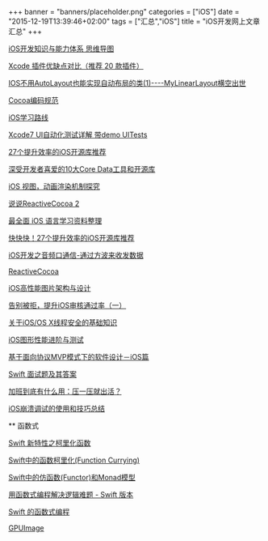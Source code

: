 +++
banner = "banners/placeholder.png"
categories = ["iOS"]
date = "2015-12-19T13:39:46+02:00"
tags = ["汇总","iOS"]
title = "iOS开发网上文章汇总"
+++


[iOS开发知识与能力体系 思维导图](http://blog.csdn.net/hursing/article/details/9020757)

[Xcode 插件优缺点对比（推荐 20 款插件）](http://www.cocoachina.com/ios/20160122/15080.html)

[IOS不用AutoLayout也能实现自动布局的类(1)----MyLinearLayout横空出世](http://blog.csdn.net/yangtiang/article/details/46483999)

[Cocoa编码规范](https://mp.weixin.qq.com/s?__biz=MzAxMzE2Mjc2Ng==&mid=211692338&idx=1&sn=3eac55a6c93992646271fd808b71534d&scene=0&key=41ecb04b05111003fccc1999a722b07abf9b880d74905c3e9e9f3195f7c3c9aa21f6827d5c4fbcc5fb8cfb474f2fe20c&ascene=0&uin=MTM0ODQyNTk1&devicetype=iMac+MacBookAir7%2C1+OSX+OSX+10.10.5+build(14F1021)&version=11020201&pass_ticket=OUgFBuA2yqcV7ExJVNrQtm5NukTejEXnNHTun2M8jg8%3D)

[iOS学习路线](http://ios.skyfox.org/route.html)

[Xcode7 UI自动化测试详解 带demo UITests](https://mp.weixin.qq.com/s?__biz=MjM5OTM0MzIwMQ==&mid=210096445&idx=2&sn=bb6d418a683d87a455d0ceda42e8f4eb&scene=0&key=41ecb04b051110032885df22f0a34c18ab0b2cadc71f361d71ac9dfdbdb2a19620929cb056973efdb1d1bc3ae43b29c1&ascene=0&uin=MTM0ODQyNTk1&devicetype=iMac+MacBookAir7%2C1+OSX+OSX+10.10.5+build(14F1021)&version=11020201&pass_ticket=OUgFBuA2yqcV7ExJVNrQtm5NukTejEXnNHTun2M8jg8%3D)

[27个提升效率的iOS开源库推荐](http://www.open-open.com/lib/view/open1437486677521.html)

[深受开发者喜爱的10大Core Data工具和开源库](https://mp.weixin.qq.com/s?__biz=MjM5OTM0MzIwMQ==&mid=209576325&idx=1&sn=62083ed06e80fa8dd8f20318ee31b0df&scene=0&key=41ecb04b05111003a76b01197bef31761d66dcf7609c7b9ded3ae313ea35bf9d4d9c769cee22a0565b96aea3c0c982f3&ascene=0&uin=MTM0ODQyNTk1&devicetype=iMac+MacBookAir7%2C1+OSX+OSX+10.10.5+build(14F1021)&version=11020201&pass_ticket=OUgFBuA2yqcV7ExJVNrQtm5NukTejEXnNHTun2M8jg8%3D)

[iOS 视图，动画渲染机制探究](http://mdsa.51cto.com/art/201512/502018.htm)

[说说ReactiveCocoa 2](http://www.cocoachina.com/industry/20140115/7702.html#rd)

[最全面 iOS 语言学习资料整理](http://mobile.51cto.com/iphone-463665.htm)

[快快快！27个提升效率的iOS开源库推荐](https://mp.weixin.qq.com/s?__biz=MjM5OTM0MzIwMQ==&mid=209070496&idx=1&sn=2cdb3a71f27451b213609c400e861861&key=41ecb04b05111003a0a9da8e5f6ee89e8f2ea2f20a0f536f88b89a59e6be2f4b9723020f88b352a408f58f2c6330a733&ascene=0&uin=MTM0ODQyNTk1&devicetype=iMac+MacBookAir7%2C1+OSX+OSX+10.10.5+build(14F1021)&version=11020201&pass_ticket=OUgFBuA2yqcV7ExJVNrQtm5NukTejEXnNHTun2M8jg8%3D)

[iOS开发之音频口通信-通过方波来收发数据](http://www.jianshu.com/p/649e2c341c00)

[Reactive​Cocoa](http://nshipster.cn/reactivecocoa/)

[iOS高性能图片架构与设计](http://zhuanlan.zhihu.com/magilu/20273299)

[告别被拒，提升iOS审核通过率（一）](https://mp.weixin.qq.com/s?__biz=MTEwNTM0ODI0MQ==&mid=400334720&idx=1&sn=218eac621f97bfdf4c6cdd0cfa0932c1&scene=0&uin=MTM0ODQyNTk1&key=41ecb04b051110036cc38da8d788b2c20da966324604ac48afbb2f1b7d75683dc3a07c69ad4575a4836353eecb29fb57&devicetype=iMac+MacBookAir7%2C1+OSX+OSX+10.10.5+build(14F1021)&version=11020201&lang=zh_CN&pass_ticket=OUgFBuA2yqcV7ExJVNrQtm5NukTejEXnNHTun2M8jg8%3D)

[关于iOS/OS X线程安全的基础知识](http://www.cocoachina.com/ios/20151228/14799.html)

[iOS图形性能进阶与测试](https://mp.weixin.qq.com/s?__biz=MzAxMzE2Mjc2Ng==&mid=207452636&idx=1&sn=b248268f74787344f0d356a68613eba9&key=41ecb04b05111003d3ffb4d5f375a947fbc426cb05563ebdcd081c965d7beea12f9a812e3fb24d1c3e1c497f4192b840&ascene=0&uin=MTM0ODQyNTk1&devicetype=iMac+MacBookAir7%2C1+OSX+OSX+10.10.5+build(14F1021)&version=11020201&pass_ticket=OUgFBuA2yqcV7ExJVNrQtm5NukTejEXnNHTun2M8jg8%3D)

[基于面向协议MVP模式下的软件设计－iOS篇](http://www.cocoachina.com/ios/20151223/14768.html)

[Swift 面试题及其答案](https://mp.weixin.qq.com/s?__biz=MzAxMzE2Mjc2Ng==&mid=211921852&idx=2&sn=6593db36efd13b25a9165cd574293950&scene=0&key=41ecb04b05111003102dc791430b82c735180f244f439b800ec0a945ebf728f017326a04298bbb96cb883e601e40b64a&ascene=0&uin=MTM0ODQyNTk1&devicetype=iMac+MacBookAir7%2C1+OSX+OSX+10.10.5+build(14F1021)&version=11020201&pass_ticket=OUgFBuA2yqcV7ExJVNrQtm5NukTejEXnNHTun2M8jg8%3D)

[加班到底有什么用：压一压就出活？](http://www.cocoachina.com/programmer/20151224/14782.html)

[iOS崩溃调试的使用和技巧总结](http://www.cocoachina.com/ios/20151218/14748.html)

** 函数式

[Swift 新特性之柯里化函数](http://www.cocoachina.com/swift/20150430/11729.html)

[Swift中的函数柯里化(Function Currying)](http://www.cocoachina.com/ios/20141110/10166.html)

[Swift中的仿函数(Functor)和Monad模型](http://www.cocoachina.com/ios/20150216/11176.html)

[用函数式编程解决逻辑难题 - Swift 版本](http://www.cocoachina.com/swift/20150316/11341.html)

[Swift 的函数式编程](http://www.cocoachina.com/swift/20150106/10843.html)

[GPUImage](http://www.cnblogs.com/salam/tag/GPUImage/)
